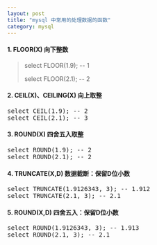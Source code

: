 ```yaml
---
layout: post
title: "mysql 中常用的处理数据的函数"
category: mysql 
---
```


#### 1. FLOOR(X) 向下整数

>select FLOOR(1.9); -- 1
>
>select FLOOR(2.1); -- 2

#### 2. CEIL(X)、CEILING(X) 向上取整
<pre>
select CEIL(1.9); -- 2
select CEIL(2.1); -- 3
</pre>
#### 3. ROUND(X) 四舍五入取整
<pre>
select ROUND(1.9); -- 2
select ROUND(2.1); -- 2
</pre>
#### 4. TRUNCATE(X,D) 数据截断：保留D位小数
<pre>
select TRUNCATE(1.9126343, 3); -- 1.912
select TRUNCATE(2.1, 3); -- 2.1
</pre>
#### 5. ROUND(X,D) 四舍五入：保留D位小数
<pre>
select ROUND(1.9126343, 3); -- 1.913
select ROUND(2.1, 3); -- 2.1
</pre>

